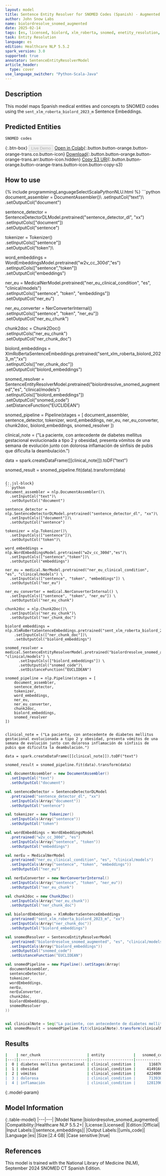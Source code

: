 ```yaml
---
layout: model
title: Sentence Entity Resolver for SNOMED Codes (Spanish) - Augmented (sent_xlm_roberta_biolord_2023_m embeddings)
author: John Snow Labs
name: biolordresolve_snomed_augmented
date: 2025-02-14
tags: [es, licensed, biolord, xlm_roberta, snomed, enetity_resolution, clinical]
task: Entity Resolution
language: es
edition: Healthcare NLP 5.5.2
spark_version: 3.0
supported: true
annotator: SentenceEntityResolverModel
article_header:
  type: cover
use_language_switcher: "Python-Scala-Java"
---
```


## Description

This model maps Spanish medical entities and concepts to SNOMED codes using the `sent_xlm_roberta_biolord_2023_m` Sentence Embeddings.

## Predicted Entities

`SNOMED codes`

{:.btn-box}
<button class="button button-orange" disabled>Live Demo</button>
[Open in Colab](https://colab.research.google.com/github/JohnSnowLabs/spark-nlp-workshop/blob/master/tutorials/Certification_Trainings/Healthcare/3.Clinical_Entity_Resolvers.ipynb){:.button.button-orange.button-orange-trans.co.button-icon}
[Download](https://s3.amazonaws.com/auxdata.johnsnowlabs.com/clinical/models/biolordresolve_snomed_augmented_es_5.5.2_3.0_1739549427571.zip){:.button.button-orange.button-orange-trans.arr.button-icon.hidden}
[Copy S3 URI](s3://auxdata.johnsnowlabs.com/clinical/models/biolordresolve_snomed_augmented_es_5.5.2_3.0_1739549427571.zip){:.button.button-orange.button-orange-trans.button-icon.button-copy-s3}

## How to use



<div class="tabs-box" markdown="1">
{% include programmingLanguageSelectScalaPythonNLU.html %}
```python
document_assembler = DocumentAssembler()\
  .setInputCol("text")\
  .setOutputCol("document")

sentence_detector = SentenceDetectorDLModel.pretrained("sentence_detector_dl", "xx")\
  .setInputCols(["document"])\
  .setOutputCol("sentence")

tokenizer = Tokenizer()\
  .setInputCols(["sentence"])\
  .setOutputCol("token")\

word_embeddings = WordEmbeddingsModel.pretrained("w2v_cc_300d","es")\
  .setInputCols(["sentence","token"])\
  .setOutputCol("embeddings")

ner_eu = MedicalNerModel.pretrained("ner_eu_clinical_condition", "es", "clinical/models") \
  .setInputCols(["sentence", "token", "embeddings"]) \
  .setOutputCol("ner_eu")

ner_eu_converter = NerConverterInternal() \
  .setInputCols(["sentence", "token", "ner_eu"]) \
  .setOutputCol("ner_eu_chunk")

chunk2doc = Chunk2Doc()\
  .setInputCols("ner_eu_chunk")\
  .setOutputCol("ner_chunk_doc")

biolord_embeddings = XlmRoBertaSentenceEmbeddings.pretrained("sent_xlm_roberta_biolord_2023_m","xx")\
    .setInputCols(["ner_chunk_doc"])\
    .setOutputCol("biolord_embeddings")

snomed_resolver = SentenceEntityResolverModel.pretrained("biolordresolve_snomed_augmented","es", "clinical/models") \
      .setInputCols(["biolord_embeddings"]) \
      .setOutputCol("snomed_code")\
      .setDistanceFunction("EUCLIDEAN")

snomed_pipeline = Pipeline(stages = [
    document_assembler,
    sentence_detector,
    tokenizer,
    word_embeddings,
    ner_eu,
    ner_eu_converter,
    chunk2doc,
    biolord_embeddings,
    snomed_resolver
])


clinical_note = ("La paciente, con antecedente de diabetes mellitus gestacional evolucionada a tipo 2 y obesidad, presenta vómitos de una semana de evolución junto con dolorosa inflamación de sínfisis de pubis que dificulta la deambulación.")

data = spark.createDataFrame([[clinical_note]]).toDF("text")

snomed_result = snomed_pipeline.fit(data).transform(data)
```

{:.jsl-block}
```python
document_assembler = nlp.DocumentAssembler()\
  .setInputCol("text")\
  .setOutputCol("document")

sentence_detector = nlp.SentenceDetectorDLModel.pretrained("sentence_detector_dl", "xx")\
  .setInputCols(["document"])\
  .setOutputCol("sentence")

tokenizer = nlp.Tokenizer()\
  .setInputCols(["sentence"])\
  .setOutputCol("token")\

word_embeddings = nlp.WordEmbeddingsModel.pretrained("w2v_cc_300d","es")\
  .setInputCols(["sentence","token"])\
  .setOutputCol("embeddings")

ner_eu = medical.NerModel.pretrained("ner_eu_clinical_condition", "es", "clinical/models") \
  .setInputCols(["sentence", "token", "embeddings"]) \
  .setOutputCol("ner_eu")

ner_eu_converter = medical.NerConverterInternal() \
  .setInputCols(["sentence", "token", "ner_eu"]) \
  .setOutputCol("ner_eu_chunk")

chunk2doc = nlp.Chunk2Doc()\
  .setInputCols("ner_eu_chunk")\
  .setOutputCol("ner_chunk_doc")

biolord_embeddings = nlp.XlmRoBertaSentenceEmbeddings.pretrained("sent_xlm_roberta_biolord_2023_m","xx")\
    .setInputCols(["ner_chunk_doc"])\
    .setOutputCol("biolord_embeddings")

snomed_resolver = medical.SentenceEntityResolverModel.pretrained("biolordresolve_snomed_augmented","es", "clinical/models") \
      .setInputCols(["biolord_embeddings"]) \
      .setOutputCol("snomed_code")\
      .setDistanceFunction("EUCLIDEAN")

snomed_pipeline = nlp.Pipeline(stages = [
    document_assembler,
    sentence_detector,
    tokenizer,
    word_embeddings,
    ner_eu,
    ner_eu_converter,
    chunk2doc,
    biolord_embeddings,
    snomed_resolver
])


clinical_note = ("La paciente, con antecedente de diabetes mellitus gestacional evolucionada a tipo 2 y obesidad, presenta vómitos de una semana de evolución junto con dolorosa inflamación de sínfisis de pubis que dificulta la deambulación.")

data = spark.createDataFrame([[clinical_note]]).toDF("text")

snomed_result = snomed_pipeline.fit(data).transform(data)
```
```scala
val documentAssembler = new DocumentAssembler()
  .setInputCol("text")
  .setOutputCol("document")

val sentenceDetector = SentenceDetectorDLModel
  .pretrained("sentence_detector_dl", "xx")
  .setInputCols(Array("document"))
  .setOutputCol("sentence")

val tokenizer = new Tokenizer()
  .setInputCols(Array("sentence"))
  .setOutputCol("token")

val wordEmbeddings = WordEmbeddingsModel
  .pretrained("w2v_cc_300d", "es")
  .setInputCols(Array("sentence", "token"))
  .setOutputCol("embeddings")

val nerEu = MedicalNerModel
  .pretrained("ner_eu_clinical_condition", "es", "clinical/models")
  .setInputCols(Array("sentence", "token", "embeddings"))
  .setOutputCol("ner_eu")

val nerEuConverter = new NerConverterInternal()
  .setInputCols(Array("sentence", "token", "ner_eu"))
  .setOutputCol("ner_eu_chunk")

val chunk2doc = new Chunk2Doc()
  .setInputCols(Array("ner_eu_chunk"))
  .setOutputCol("ner_chunk_doc")

val biolordEmbeddings = XlmRoBertaSentenceEmbeddings
  .pretrained("sent_xlm_roberta_biolord_2023_m", "xx")
  .setInputCols(Array("ner_chunk_doc"))
  .setOutputCol("biolord_embeddings")

val snomedResolver = SentenceEntityResolverModel
  .pretrained("biolordresolve_snomed_augmented", "es", "clinical/models")
  .setInputCols(Array("biolord_embeddings"))
  .setOutputCol("snomed_code")
  .setDistanceFunction("EUCLIDEAN")

val snomedPipeline = new Pipeline().setStages(Array(
  documentAssembler,
  sentenceDetector,
  tokenizer,
  wordEmbeddings,
  nerEu,
  nerEuConverter,
  chunk2doc,
  biolordEmbeddings,
  snomedResolver
))


val clinicalNote = Seq("La paciente, con antecedente de diabetes mellitus gestacional evolucionada a tipo 2 y obesidad, presenta vómitos de una semana de evolución junto con dolorosa inflamación de sínfisis de pubis que dificulta la deambulación.").toDF("text")
val snomedResult = snomedPipeline.fit(clinicalNote).transform(clinicalNote)

```
</div>

## Results

```bash
|    | ner_chunk                     | entity             |   snomed_code | resolutions                                                   | all_codes                                                                             | all_resolutions                                                                                                                                                                  |
|---:|:------------------------------|:-------------------|--------------:|:--------------------------------------------------------------|:--------------------------------------------------------------------------------------|:---------------------------------------------------------------------------------------------------------------------------------------------------------------------------------|
|  0 | diabetes mellitus gestacional | clinical_condition |      11687002 | diabetes mellitus gestacional [diabetes mellitus gestacional] | ['11687002', '40801000119106', '16896421000119107', '721151003', '10753491000119101...| ['diabetes mellitus gestacional [diabetes mellitus gestacional]', 'diabetes mellitus gestacional que complica el embarazo [diabetes mellitus gestacional que complica el embar...|
|  1 | obesidad                      | clinical_condition |     414916001 | obesidad [obesidad]                                           | ['414916001', '414915002', '271590003', '414919008', '363247006', '238136002', '238...| ['obesidad [obesidad]', 'obeso [obeso]', 'constitución obesa [constitución obesa]', 'obesidad según factores contribuyentes [obesidad según factores contribuyentes]', 'enferm...|
|  2 | vómitos                       | clinical_condition |     422400008 | vómitos [vómitos]                                             | ['422400008', '249497008', '23971007', '16932000', '8579004', '300359004', '4225870...| ['vómitos [vómitos]', 'síntoma de vómito [síntoma de vómito]', 'vómito agudo [vómito agudo]', 'náuseas y vómitos [náuseas y vómitos]', 'vómito en chorro [vómito en chorro]', ...|
|  3 | dolorosa                      | clinical_condition |      71393004 | dolorimiento [dolorimiento]                                   | ['71393004', '22253000', '301371003', '102498003', '67849003', '6617009', '27909700...| ['dolorimiento [dolorimiento]', 'dolor [dolor]', 'dolor que corroe [dolor que corroe]', 'agonía [agonía]', 'dolor atroz (hallazgo) [dolor atroz]', 'sinalgia [sinalgia]', 'dol...|
|  4 | inflamación                   | clinical_condition |     128139000 | enfermedad inflamatoria [enfermedad inflamatoria]             | ['128139000', '409774005', '4532008', '733935006', '708039003', '363170005', '65761...| ['enfermedad inflamatoria [enfermedad inflamatoria]', 'morfología inflamatoria [morfología inflamatoria]', 'inflamación activa [inflamación activa]', 'parainflamación [parain...|
```

{:.model-param}
## Model Information

{:.table-model}
|---|---|
|Model Name:|biolordresolve_snomed_augmented|
|Compatibility:|Healthcare NLP 5.5.2+|
|License:|Licensed|
|Edition:|Official|
|Input Labels:|[sentence_embeddings]|
|Output Labels:|[umls_code]|
|Language:|es|
|Size:|2.4 GB|
|Case sensitive:|true|

## References

This model is trained with the National Library of Medicine (NLM), September 2024 SNOMED CT Spanish Edition.

